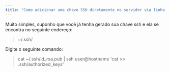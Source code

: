 ```yaml
---
title: "Como adicionar uma chave SSH diretamente no servidor via linha de comando"
---
```


Muito simples, suponho que você já tenha gerado sua chave ssh e ela se encontra no seguinte endereço:

> ~/.ssh/

Digite o seguinte comando:

> cat ~/.ssh/id_rsa.pub | ssh user@hostname 'cat >> .ssh/authorized_keys'
